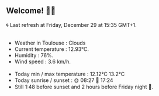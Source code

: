 ## Welcome! 👋😎

🌀 Last refresh at Friday, December 29 at 15:35 GMT+1. <br /><br />

<ul>
    <li>Weather in Toulouse : Clouds</li>
    <li>Current temperature : 12.93°C.</li>
    <li>Humidity : 76%.</li>
    <li>Wind speed : 3.6 km/h.</li>
    <br />
    <li>Today min / max temperature : 12.12°C  13.2°C</li>
    <li>Today sunrise / sunset : 🌞 08:27  🌚 17:24</li>
    <li>Still 1:48 before sunset and 2 hours before Friday night 💅.</li>
</ul>
